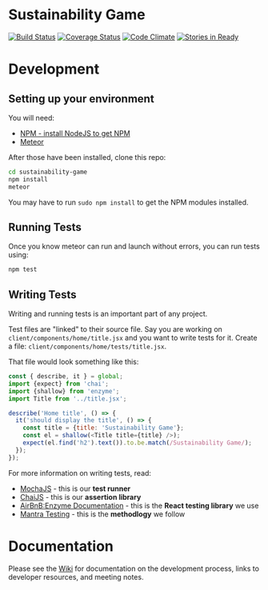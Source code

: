 Sustainability Game
===================

[![Build Status](https://travis-ci.org/gios-asu/sustainability-game.svg?branch=develop)](https://travis-ci.org/gios-asu/sustainability-game)
[![Coverage Status](https://coveralls.io/repos/gios-asu/sustainability-game/badge.svg?branch=develop&service=github)](https://coveralls.io/github/gios-asu/sustainability-game?branch=develop)
[![Code Climate](https://codeclimate.com/github/gios-asu/sustainability-game/badges/gpa.svg)](https://codeclimate.com/github/gios-asu/sustainability-game)
[![Stories in Ready](https://badge.waffle.io/gios-asu/sustainability-game.png?label=ready&title=Ready)](http://waffle.io/gios-asu/sustainability-game)

# Development

## Setting up your environment

You will need:

* [NPM - install NodeJS to get NPM](https://nodejs.org/en/)
* [Meteor](https://www.meteor.com/install)

After those have been installed, clone this repo:

```sh
cd sustainability-game
npm install
meteor
```

You may have to run `sudo npm install` to get the NPM modules installed.

## Running Tests

Once you know meteor can run and launch without errors, you can run tests using:

```sh
npm test
```

## Writing Tests

Writing and running tests is an important part of any project.

Test files are "linked" to their source file. Say you are working on `client/components/home/title.jsx` and you want to write tests for it. Create a file: `client/components/home/tests/title.jsx`.

That file would look something like this:

```js
const { describe, it } = global;
import {expect} from 'chai';
import {shallow} from 'enzyme';
import Title from '../title.jsx';

describe('Home title', () => {
  it('should display the title', () => {
    const title = {title: 'Sustainability Game'};
    const el = shallow(<Title title={title} />);
    expect(el.find('h2').text()).to.be.match(/Sustainability Game/);
  });
});
```

For more information on writing tests, read:

* [MochaJS](http://mochajs.org/) - this is our **test runner**
* [ChaiJS](http://chaijs.com/) - this is our **assertion library**
* [AirBnB:Enzyme Documentation](https://github.com/airbnb/enzyme) - this is the **React testing library** we use
* [Mantra Testing](https://kadirahq.github.io/mantra/#sec-Testing) - this is the **methodlogy** we follow

# Documentation

Please see the [Wiki](https://github.com/gios-asu/sustainability-game/wiki) for documentation on the development process, links to developer resources, and meeting notes.
